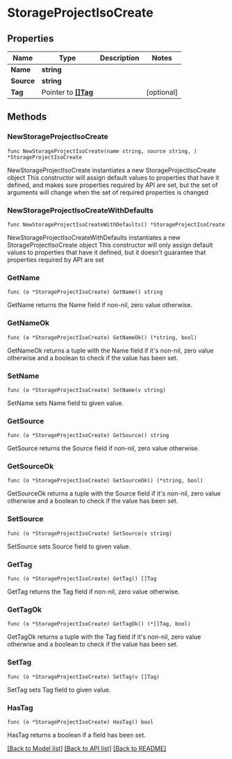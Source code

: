 # StorageProjectIsoCreate

## Properties

Name | Type | Description | Notes
------------ | ------------- | ------------- | -------------
**Name** | **string** |  | 
**Source** | **string** |  | 
**Tag** | Pointer to [**[]Tag**](Tag.md) |  | [optional] 

## Methods

### NewStorageProjectIsoCreate

`func NewStorageProjectIsoCreate(name string, source string, ) *StorageProjectIsoCreate`

NewStorageProjectIsoCreate instantiates a new StorageProjectIsoCreate object
This constructor will assign default values to properties that have it defined,
and makes sure properties required by API are set, but the set of arguments
will change when the set of required properties is changed

### NewStorageProjectIsoCreateWithDefaults

`func NewStorageProjectIsoCreateWithDefaults() *StorageProjectIsoCreate`

NewStorageProjectIsoCreateWithDefaults instantiates a new StorageProjectIsoCreate object
This constructor will only assign default values to properties that have it defined,
but it doesn't guarantee that properties required by API are set

### GetName

`func (o *StorageProjectIsoCreate) GetName() string`

GetName returns the Name field if non-nil, zero value otherwise.

### GetNameOk

`func (o *StorageProjectIsoCreate) GetNameOk() (*string, bool)`

GetNameOk returns a tuple with the Name field if it's non-nil, zero value otherwise
and a boolean to check if the value has been set.

### SetName

`func (o *StorageProjectIsoCreate) SetName(v string)`

SetName sets Name field to given value.


### GetSource

`func (o *StorageProjectIsoCreate) GetSource() string`

GetSource returns the Source field if non-nil, zero value otherwise.

### GetSourceOk

`func (o *StorageProjectIsoCreate) GetSourceOk() (*string, bool)`

GetSourceOk returns a tuple with the Source field if it's non-nil, zero value otherwise
and a boolean to check if the value has been set.

### SetSource

`func (o *StorageProjectIsoCreate) SetSource(v string)`

SetSource sets Source field to given value.


### GetTag

`func (o *StorageProjectIsoCreate) GetTag() []Tag`

GetTag returns the Tag field if non-nil, zero value otherwise.

### GetTagOk

`func (o *StorageProjectIsoCreate) GetTagOk() (*[]Tag, bool)`

GetTagOk returns a tuple with the Tag field if it's non-nil, zero value otherwise
and a boolean to check if the value has been set.

### SetTag

`func (o *StorageProjectIsoCreate) SetTag(v []Tag)`

SetTag sets Tag field to given value.

### HasTag

`func (o *StorageProjectIsoCreate) HasTag() bool`

HasTag returns a boolean if a field has been set.


[[Back to Model list]](../README.md#documentation-for-models) [[Back to API list]](../README.md#documentation-for-api-endpoints) [[Back to README]](../README.md)


